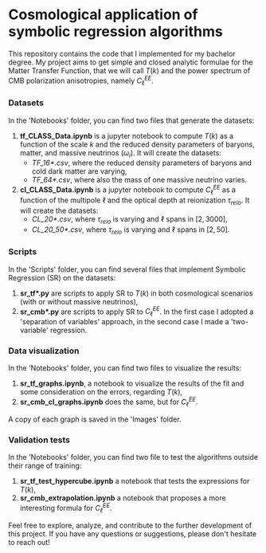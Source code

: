 # Cosmological application of symbolic regression algorithms 
This repository contains the code that I implemented for my bachelor degree. My project aims to get simple and closed analytic formulae for the Matter Transfer Function, that we will call $T(k)$ and the power spectrum of CMB polarization anisotropies, namely $C_{\ell}^{EE}$.

### Datasets 
In the 'Notebooks' folder, you can find two files that generate the datasets:
1. **tf_CLASS_Data.ipynb** is a jupyter notebook to compute $T(k)$ as a function of the scale $k$ and the reduced density parameters of baryons, matter, and massive neutrinos ($\omega_i$). It will create the datasets:
   - *TF_16\*.csv*, where the reduced density parameters of baryons and cold dark matter are varying,
   - *TF_64\*.csv*, where also the mass of one massive neutrino varies.
2. **cl_CLASS_Data.ipynb** is a jupyter notebook to compute $C_{\ell}^{EE}$ as a function of the multipole $\ell$ and the optical depth at reionization $\tau_{reio}$. It will create the datasets:
   - *CL_20\*.csv*, where $\tau_{reio}$ is varying and $\ell$ spans in $[2,3000]$,
   - *CL_20_50\*.csv*, where $\tau_{reio}$ is varying and $\ell$ spans in $[2,50]$.

### Scripts
In the 'Scripts' folder, you can find several files that implement Symbolic Regression (SR) on the datasets:
1. **sr_tf\*.py** are scripts to apply SR to $T(k)$ in both cosmological scenarios (with or without massive neutrinos),
2. **sr_cmb\*.py** are scripts to apply SR to $C_{\ell}^{EE}$. In the first case I adopted a 'separation of variables' approach, in the second case I made a 'two-variable' regression.

### Data visualization
In the 'Notebooks' folder, you can find two files to visualize the results:
1. **sr_tf_graphs.ipynb**, a notebook to visualize the results of the fit and some consideration on the errors, regarding $T(k)$,
2. **sr_cmb_cl_graphs.ipynb** does the same, but for $C_{\ell}^{EE}$.
   
A copy of each graph is saved in the 'Images' folder.

### Validation tests
In the 'Notebooks' folder, you can find two file to test the algorithms outside their range of training:
1. **sr_tf_test_hypercube.ipynb** a notebook that tests the expressions for $T(k)$,
2. **sr_cmb_extrapolation.ipynb** a notebook that proposes a more interesting formula for $C_{\ell}^{EE}$.

Feel free to explore, analyze, and contribute to the further development of this project. If you have any questions or suggestions, please don't hesitate to reach out!


